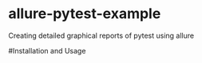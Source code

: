 # allure-pytest-example
Creating detailed graphical reports of pytest using allure

#Installation and Usage
